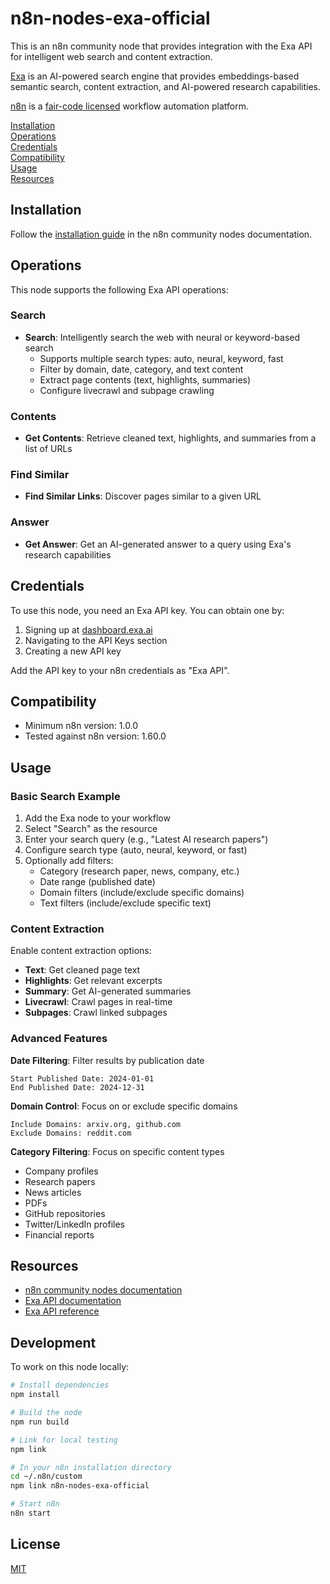 # n8n-nodes-exa-official

This is an n8n community node that provides integration with the Exa API for intelligent web search and content extraction.

[Exa](https://exa.ai) is an AI-powered search engine that provides embeddings-based semantic search, content extraction, and AI-powered research capabilities.

[n8n](https://n8n.io/) is a [fair-code licensed](https://docs.n8n.io/reference/license/) workflow automation platform.

[Installation](#installation)  
[Operations](#operations)  
[Credentials](#credentials)  
[Compatibility](#compatibility)  
[Usage](#usage)  
[Resources](#resources)  

## Installation

Follow the [installation guide](https://docs.n8n.io/integrations/community-nodes/installation/) in the n8n community nodes documentation.

## Operations

This node supports the following Exa API operations:

### Search
- **Search**: Intelligently search the web with neural or keyword-based search
  - Supports multiple search types: auto, neural, keyword, fast
  - Filter by domain, date, category, and text content
  - Extract page contents (text, highlights, summaries)
  - Configure livecrawl and subpage crawling

### Contents
- **Get Contents**: Retrieve cleaned text, highlights, and summaries from a list of URLs

### Find Similar
- **Find Similar Links**: Discover pages similar to a given URL

### Answer
- **Get Answer**: Get an AI-generated answer to a query using Exa's research capabilities

## Credentials

To use this node, you need an Exa API key. You can obtain one by:

1. Signing up at [dashboard.exa.ai](https://dashboard.exa.ai)
2. Navigating to the API Keys section
3. Creating a new API key

Add the API key to your n8n credentials as "Exa API".

## Compatibility

- Minimum n8n version: 1.0.0
- Tested against n8n version: 1.60.0

## Usage

### Basic Search Example

1. Add the Exa node to your workflow
2. Select "Search" as the resource
3. Enter your search query (e.g., "Latest AI research papers")
4. Configure search type (auto, neural, keyword, or fast)
5. Optionally add filters:
   - Category (research paper, news, company, etc.)
   - Date range (published date)
   - Domain filters (include/exclude specific domains)
   - Text filters (include/exclude specific text)

### Content Extraction

Enable content extraction options:
- **Text**: Get cleaned page text
- **Highlights**: Get relevant excerpts
- **Summary**: Get AI-generated summaries
- **Livecrawl**: Crawl pages in real-time
- **Subpages**: Crawl linked subpages

### Advanced Features

**Date Filtering**: Filter results by publication date
```
Start Published Date: 2024-01-01
End Published Date: 2024-12-31
```

**Domain Control**: Focus on or exclude specific domains
```
Include Domains: arxiv.org, github.com
Exclude Domains: reddit.com
```

**Category Filtering**: Focus on specific content types
- Company profiles
- Research papers
- News articles
- PDFs
- GitHub repositories
- Twitter/LinkedIn profiles
- Financial reports

## Resources

* [n8n community nodes documentation](https://docs.n8n.io/integrations/community-nodes/)
* [Exa API documentation](https://docs.exa.ai)
* [Exa API reference](https://docs.exa.ai/reference/search)

## Development

To work on this node locally:

```bash
# Install dependencies
npm install

# Build the node
npm run build

# Link for local testing
npm link

# In your n8n installation directory
cd ~/.n8n/custom
npm link n8n-nodes-exa-official

# Start n8n
n8n start
```

## License

[MIT](https://github.com/exa-labs/n8n-integration/blob/main/LICENSE)
